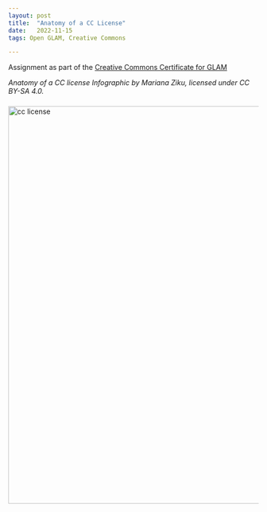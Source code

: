 ```yaml
---
layout: post
title:  "Anatomy of a CC License"
date:   2022-11-15
tags: Open GLAM, Creative Commons 

---
```


Assignment as part of the [Creative Commons Certificate for GLAM](https://certificates.creativecommons.org)

*Anatomy of a CC license Infographic by Mariana Ziku, licensed under CC BY-SA 4.0.*


<p><img src="https://mziku.github.io/images/Unit 3 Assignment Anatomy of a CC License - infographic Ziku-3.jpg" style="margin-top:2mm; margin-right:3mm; margin-bottom:5mm; margin-left:0;" alt="cc license" width="800" height="" align="center"></p>
